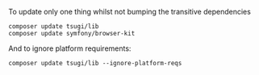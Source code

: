 
To update only one thing whilst not bumping the transitive dependencies

    composer update tsugi/lib
    composer update symfony/browser-kit

And to ignore platform requirements:

    composer update tsugi/lib --ignore-platform-reqs

